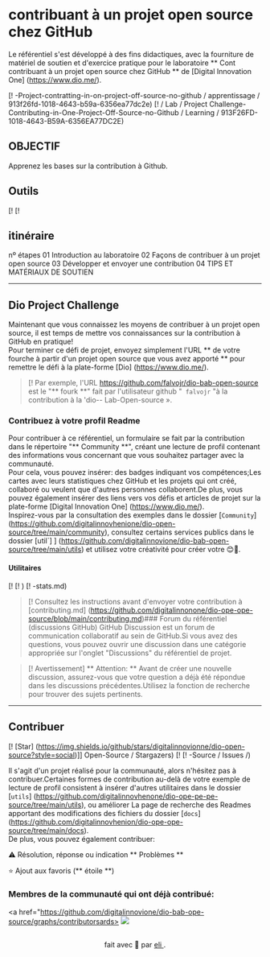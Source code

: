 <h1>
<a href = souffle
<img align = "Center" width = "40px" src = "https://hermes.digitalinnovation.one/assets/diome/logo-minimized.png"> </a>
<span> contribuant à un projet open source chez GitHub </span>
</h1>

Le référentiel s'est développé à des fins didactiques, avec la fourniture de matériel de soutien et d'exercice pratique pour le laboratoire ** Cont contribuant à un projet open source chez GitHub ** de [Digital Innovation One] (https://www.dio.me/).

[! -Project-contratting-in-on-project-off-source-no-github / apprentissage / 913f26fd-1018-4643-b59a-6356ea77dc2e)
[! / Lab / Project Challenge-Contributing-in-One-Project-Off-Source-no-Github / Learning / 913F26FD-1018-4643-B59A-6356EA77DC2E)

## OBJECTIF
Apprenez les bases sur la contribution à Github.

## Outils
[!
[!

## itinéraire
<ballage>
<Thead>
<Tr align = "Left">
<hh> nº </h>
<hh> étapes </h>
</tr>
</thEad>
<tBody align = "Left">
<tr>
<td> 01 </td>
<TD> Introduction au laboratoire </td>
</tr>
<tr>
<td> 02 </td>
<TD> Façons de contribuer à un projet open source </td>
</tr>
<tr>
<td> 03 </td>
<TD> Développer et envoyer une contribution </td>
</tr>
<tr>
<td> 04 </td>
<TD> TIPS ET MATÉRIAUX DE SOUTIEN </TD>
</tr>
</tbody>
</ Table>

---
## Dio Project Challenge
Maintenant que vous connaissez les moyens de contribuer à un projet open source, il est temps de mettre vos connaissances sur la contribution à GitHub en pratique!<br>
Pour terminer ce défi de projet, envoyez simplement l'URL ** de votre fourche à partir d'un projet open source que vous avez apporté ** pour remettre le défi à la plate-forme [Dio] (https://www.dio.me/).

> [!
> Par exemple, l'URL https://github.com/falvojr/dio-bab-open-source est le "** fourk **" fait par l'utilisateur github "` falvojr` "à la contribution à la 'dio-- Lab-Open-source ».

### Contribuez à votre profil Readme
Pour contribuer à ce référentiel, un formulaire se fait par la contribution dans le répertoire "** Community **", créant une lecture de profil contenant des informations vous concernant que vous souhaitez partager avec la communauté.<br>
Pour cela, vous pouvez insérer: des badges indiquant vos compétences;Les cartes avec leurs statistiques chez GitHub et les projets qui ont créé, collaboré ou veulent que d'autres personnes collaborent.De plus, vous pouvez également insérer des liens vers vos défis et articles de projet sur la plate-forme [Digital Innovation One] (https://www.dio.me/).<br>
Inspirez-vous par la consultation des exemples dans le dossier [`Community`] (https://github.com/digitalinnovhenione/dio-open-source/tree/main/community), consultez certains services publics dans le dossier [util`] ] (https://github.com/digitalinnovione/dio-bab-open-source/tree/main/utils) et utilisez votre créativité pour créer votre 😊💙.

#### Utilitaires

[!
[! )
[! -stats.md)

> [!
> Consultez les instructions avant d'envoyer votre contribution à [contributing.md] (https://github.com/digitalinnonone/dio-ope-ope-source/blob/main/contributing.md)### Forum du référentiel (discussions GitHub)
GitHub Discussion est un forum de communication collaboratif au sein de GitHub.Si vous avez des questions, vous pouvez ouvrir une discussion dans une catégorie appropriée sur l'onglet "Discussions" du référentiel de projet.

> [! Avertissement]
> ** Attention: ** Avant de créer une nouvelle discussion, assurez-vous que votre question a déjà été répondue dans les discussions précédentes.Utilisez la fonction de recherche pour trouver des sujets pertinents.

---

## Contribuer
[! [Star] (https://img.shields.io/github/stars/digitalinnovionne/dio-open-source?style=social)]] Open-Source / Stargazers)
[!
[! -Source / Issues /)

Il s'agit d'un projet réalisé pour la communauté, alors n'hésitez pas à contribuer.Certaines formes de contribution au-delà de votre exemple de lecture de profil consistent à insérer d'autres utilitaires dans le dossier [`utils`] (https://github.com/digitalinnovhenone/dio-ope-pe-pe-source/tree/main/utils), ou améliorer La page de recherche des Readmes apportant des modifications des fichiers du dossier [`docs`] (https://github.com/digitalinnovhenion/dio-ope-ope-source/tree/main/docs).<br>
De plus, vous pouvez également contribuer:

⚠️ Résolution, réponse ou indication ** Problèmes **

⭐ Ajout aux favoris (** étoile **)

### Membres de la communauté qui ont déjà contribué:
<a href="https://github.com/digitalinnovione/dio-bab-ope-source/graphs/contributorsards>
<Img src = "https://contrib.rocks/image?repo=digitalinnovionone/dio-Lab-open-source" />
</a>

##
<div align = "Center"> fait avec 💙 par <a href="https://github.com/elidianaandrade"> eli </a>.